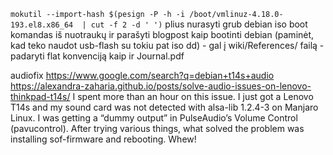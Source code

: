`mokutil --import-hash $(pesign -P -h -i /boot/vmlinuz-4.18.0-193.el8.x86_64  | cut -f 2 -d ' ')`
plius nurasyti grub debian iso boot komandas iš nuotraukų ir parašyti blogpost kaip bootinti debian (paminėt, kad teko naudot usb-flash su tokiu pat iso dd) - gal į wiki/References/ failą - padaryti flat konvenciją kaip ir Journal.pdf

audiofix https://www.google.com/search?q=debian+t14s+audio
https://alexandra-zaharia.github.io/posts/solve-audio-issues-on-lenovo-thinkpad-t14s/
I spent more than an hour on this issue. I just got a Lenovo T14s and my sound card was not detected with alsa-lib 1.2.4-3 on Manjaro Linux. I was getting a “dummy output” in PulseAudio’s Volume Control (pavucontrol).
After trying various things, what solved the problem was installing sof-firmware and rebooting. Whew!
